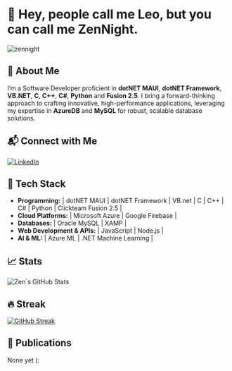 # 👋 Hey, people call me Leo, but you can call me ZenNight.

<p align="left"> <img src="https://komarev.com/ghpvc/?username=zennight&label=Profile%20views&color=0e75b6&style=flat" alt="zennight" /> </p>

## 🚀 About Me
I’m a Software Developer proficient in **dotNET MAUI**, **dotNET Framework**, **VB.NET**, **C**, **C++**, **C#**, **Python** and **Fusion 2.5**. I bring a forward-thinking approach to crafting innovative, high-performance applications, leveraging my expertise in **AzureDB** and **MySQL** for robust, scalable database solutions.

## 📬 Connect with Me
[![LinkedIn](https://img.shields.io/badge/LinkedIn-LeonardoBarbieroReis-blue?logo=linkedin)](https://www.linkedin.com/in/reisbarbieroleonardo/)  

## 🔧 Tech Stack
- **Programming:** | dotNET MAUI | dotNET Framework | VB.net | C | C++ | C# | Python | Clickteam Fusion 2.5 |
- **Cloud Platforms:** | Microsoft Azure | Google Firebase | 
- **Databases:** | Oracle MySQL | XAMP | 
- **Web Development & APIs:** | JavaScript | Node.js | 
- **AI & ML:** | Azure ML | .NET Machine Learning |

## 📈 Stats
![Zen`s GitHub Stats](https://github-readme-stats.vercel.app/api?username=zennight&show_icons=true&theme=tokyonight)

## 🔥 Streak
[![GitHub Streak](https://github-readme-streak-stats.herokuapp.com?user=zennight&theme=tokyonight&short_numbers=true&mode=weekly)](https://git.io/streak-stats)

## 📢 Publications

None yet (:
